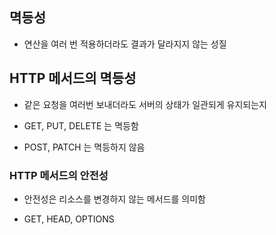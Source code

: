 ## 멱등성

- 연산을 여러 번 적용하더라도 결과가 달라지지 않는 성질

## HTTP 메서드의 멱등성

- 같은 요청을 여러번 보내더라도 서버의 상태가 일관되게 유지되는지

- GET, PUT, DELETE 는 멱등함

- POST, PATCH 는 멱등하지 않음

### HTTP 메서드의 안전성

- 안전성은 리소스를 변경하지 않는 메서드를 의미함

- GET, HEAD, OPTIONS
